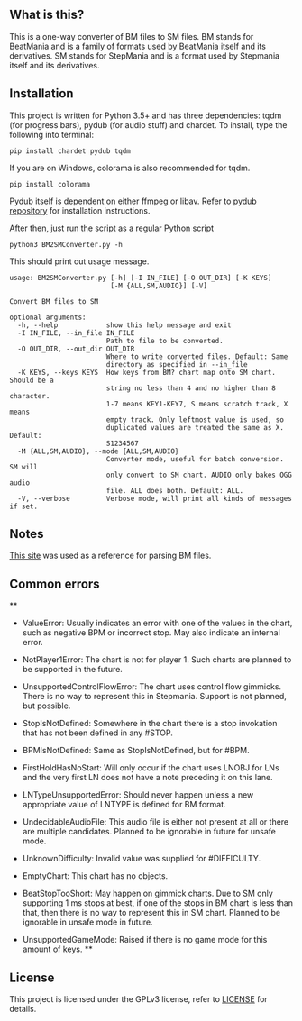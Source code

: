 ## What is this?

This is a one-way converter of BM files to SM files.
BM stands for BeatMania and is a family of formats used by BeatMania itself and its derivatives.
SM stands for StepMania and is a format used by Stepmania itself and its derivatives.

## Installation

This project is written for Python 3.5+ and has three dependencies: tqdm (for progress bars), pydub (for audio stuff) and chardet.
To install, type the following into terminal:

`pip install chardet pydub tqdm`

If you are on Windows, colorama is also recommended for tqdm.

`pip install colorama`

Pydub itself is dependent on either ffmpeg or libav. Refer to [pydub repository](https://github.com/jiaaro/pydub) for installation instructions.

After then, just run the script as a regular Python script

`python3 BM2SMConverter.py -h`

This should print out usage message.

```
usage: BM2SMConverter.py [-h] [-I IN_FILE] [-O OUT_DIR] [-K KEYS]
                         [-M {ALL,SM,AUDIO}] [-V]

Convert BM files to SM

optional arguments:
  -h, --help            show this help message and exit
  -I IN_FILE, --in_file IN_FILE
                        Path to file to be converted.
  -O OUT_DIR, --out_dir OUT_DIR
                        Where to write converted files. Default: Same
                        directory as specified in --in_file
  -K KEYS, --keys KEYS  How keys from BM? chart map onto SM chart. Should be a
                        string no less than 4 and no higher than 8 character.
                        1-7 means KEY1-KEY7, S means scratch track, X means
                        empty track. Only leftmost value is used, so
                        duplicated values are treated the same as X. Default:
                        S1234567
  -M {ALL,SM,AUDIO}, --mode {ALL,SM,AUDIO}
                        Converter mode, useful for batch conversion. SM will
                        only convert to SM chart. AUDIO only bakes OGG audio
                        file. ALL does both. Default: ALL.
  -V, --verbose         Verbose mode, will print all kinds of messages if set.
```

## Notes

[This site](https://hitkey.nekokan.dyndns.info/cmds.htm) was used as a reference for parsing BM files.

## Common errors

**
* ValueError: Usually indicates an error with one of the values in the chart, such as negative BPM or incorrect stop. May also indicate an internal error.

* NotPlayer1Error: The chart is not for player 1. Such charts are planned to be supported in the future.

* UnsupportedControlFlowError: The chart uses control flow gimmicks. There is no way to represent this in Stepmania. Support is not planned, but possible.

* StopIsNotDefined: Somewhere in the chart there is a stop invokation that has not been defined in any #STOP.

* BPMIsNotDefined: Same as StopIsNotDefined, but for #BPM.

* FirstHoldHasNoStart: Will only occur if the chart uses LNOBJ for LNs and the very first LN does not have a note preceding it on this lane.

* LNTypeUnsupportedError: Should never happen unless a new appropriate value of LNTYPE is defined for BM format.

* UndecidableAudioFile: This audio file is either not present at all or there are multiple candidates. Planned to be ignorable in future for unsafe mode.

* UnknownDifficulty: Invalid value was supplied for #DIFFICULTY.

* EmptyChart: This chart has no objects.

* BeatStopTooShort: May happen on gimmick charts. Due to SM only supporting 1 ms stops at best, if one of the stops in BM chart is less than that, then there is no way to represent this in SM chart. Planned to be ignorable in unsafe mode in future.

* UnsupportedGameMode: Raised if there is no game mode for this amount of keys.
**

## License

This project is licensed under the GPLv3 license, refer to [LICENSE](https://github.com/DeltaEpsilon7787/BM2SMConverter/blob/master/LICENSE) for details.
